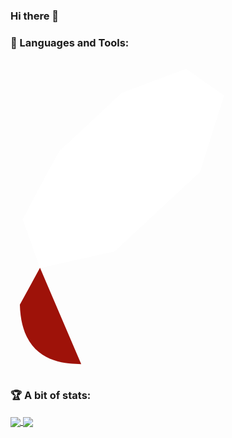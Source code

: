### Hi there 👋

### 🧰 Languages and Tools:

<svg viewBox="0 0 128 128">
<path fill="url(#a)" d="M97.078 83.214l-68.738 40.817 89.003-6.04 6.855-89.745z"></path><path fill="url(#b)" d="M117.488 117.93l-7.649-52.799-20.837 27.514z"></path><path fill="url(#c)" d="M117.592 117.93l-56.044-4.399-32.91 10.385z"></path><path fill="url(#d)" d="M28.717 123.928l14.001-45.867-30.81 6.588z"></path><path fill="url(#e)" d="M88.996 92.797l-12.882-50.46-36.866 34.558z"></path><path fill="url(#f)" d="M121.275 43.047l-34.849-28.462-9.704 31.373z"></path><path fill="url(#g)" d="M104.978 4.437l-20.497 11.327-12.93-11.479z"></path><path fill="url(#h)" d="M3.802 100.034l8.586-15.659-6.946-18.655z"></path><path fill="#fff" d="M4.981 65.131l6.987 19.821 30.365-6.812 34.667-32.218 9.783-31.075-15.403-10.878-26.19 9.802c-8.252 7.675-24.263 22.86-24.84 23.146-.573.291-10.575 19.195-15.369 28.214z"></path><path fill="url(#i)" d="M29.519 29.521c17.882-17.73 40.937-28.207 49.785-19.28 8.843 8.926-.534 30.62-18.418 48.345-17.884 17.725-40.653 28.779-49.493 19.852-8.849-8.92.242-31.191 18.126-48.917z"></path><path fill="url(#j)" d="M28.717 123.909l13.89-46.012 46.135 14.82c-16.68 15.642-35.233 28.865-60.025 31.192z"></path><path fill="url(#k)" d="M77.062 45.831l11.844 46.911c13.934-14.65 26.439-30.401 32.563-49.883l-44.407 2.972z"></path><path fill="url(#l)" d="M121.348 43.097c4.74-14.305 5.833-34.825-16.517-38.635l-18.339 10.13 34.856 28.505z"></path><path fill="#9E1209" d="M3.802 99.828c.656 23.608 17.689 23.959 24.945 24.167l-16.759-39.14-8.186 14.973z"></path><path fill="url(#m)" d="M77.128 45.904c10.708 6.581 32.286 19.798 32.723 20.041.68.383 9.304-14.542 11.261-22.976l-43.984 2.935z"></path><path fill="url(#n)" d="M42.589 77.897l18.57 35.828c10.98-5.955 19.579-13.211 27.454-20.983l-46.024-14.845z"></path><path fill="url(#o)" d="M11.914 84.904l-2.631 31.331c4.964 6.781 11.794 7.371 18.96 6.842-5.184-12.9-15.538-38.696-16.329-38.173z"></path><path fill="url(#p)" d="M86.384 14.67l36.891 5.177c-1.969-8.343-8.015-13.727-18.32-15.41l-18.571 10.233z"></path>
</svg>


### :trophy: A bit of stats:

<a href="https://github.com/tchorzewski1991">
  <img align="center" src="https://github-readme-stats.vercel.app/api/top-langs/?username=tchorzewski1991&hide_langs_below=1&&hide=javascript" />
</a>

<a href="https://github.com/tchorzewski1991">
  <img align="center" src="https://github-readme-stats.vercel.app/api?username=tchorzewski1991&show_icons=true&line_height=27&count_private=true" />
</a>
